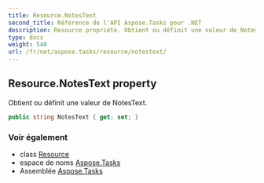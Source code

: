 ```yaml
---
title: Resource.NotesText
second_title: Référence de l'API Aspose.Tasks pour .NET
description: Resource propriété. Obtient ou définit une valeur de NotesText.
type: docs
weight: 540
url: /fr/net/aspose.tasks/resource/notestext/
---
```

## Resource.NotesText property

Obtient ou définit une valeur de NotesText.

```csharp
public string NotesText { get; set; }
```

### Voir également

* class [Resource](../)
* espace de noms [Aspose.Tasks](../../resource/)
* Assemblée [Aspose.Tasks](../../../)


